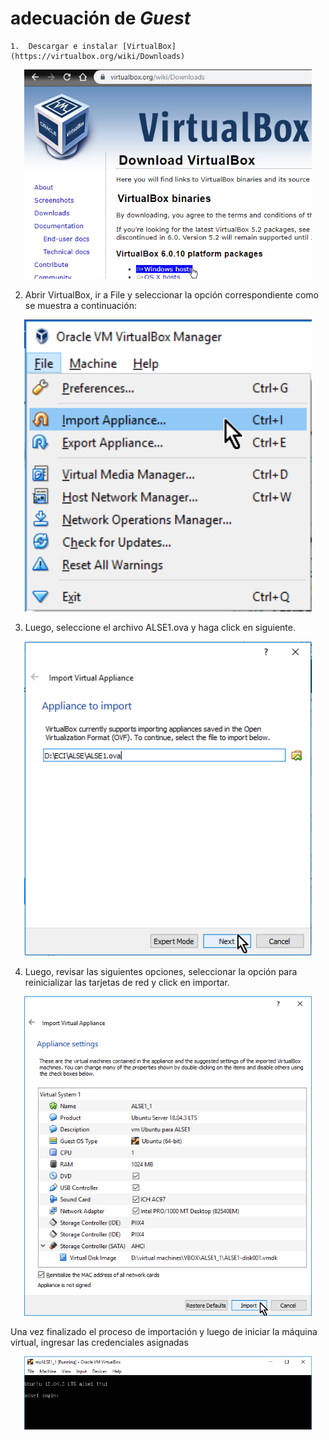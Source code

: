 # adecuación de **_Guest_**

	1.	Descargar e instalar [VirtualBox](https://virtualbox.org/wiki/Downloads)

<p align="center">
  <img width="460" src="images/install_guest1.png">
</p>


2.	Abrir VirtualBox, ir a File y seleccionar la opción correspondiente como se muestra a continuación:

<p align="center">
  <img width="460" src="images/install_guest2.png">
</p>

3.	Luego, seleccione el archivo ALSE1.ova y haga click en siguiente.

<p align="center">
  <img width="460" src="images/install_guest3.png">
</p>

4.	Luego, revisar las siguientes opciones, seleccionar la opción para reinicializar las tarjetas de red y click en importar.

<p align="center">
  <img width="460" src="images/install_guest4.png">
</p>

Una vez finalizado el proceso de importación y luego de iniciar la máquina virtual, ingresar las credenciales asignadas

<p align="center">
  <img width="460" src="images/install_guest5.png">
</p>